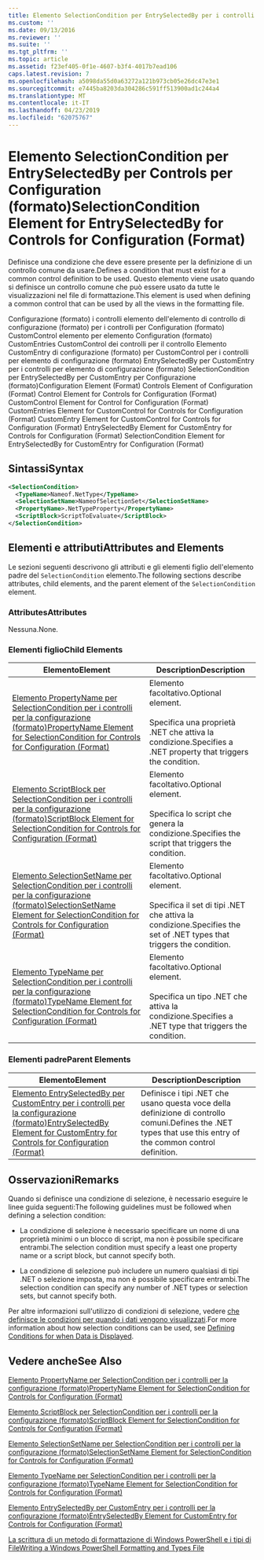 ```yaml
---
title: Elemento SelectionCondition per EntrySelectedBy per i controlli per la configurazione (formato) | Microsoft Docs
ms.custom: ''
ms.date: 09/13/2016
ms.reviewer: ''
ms.suite: ''
ms.tgt_pltfrm: ''
ms.topic: article
ms.assetid: f23ef405-0f1e-4607-b3f4-4017b7ead106
caps.latest.revision: 7
ms.openlocfilehash: a5098da55d0a63272a121b973cb05e26dc47e3e1
ms.sourcegitcommit: e7445ba8203da304286c591ff513900ad1c244a4
ms.translationtype: MT
ms.contentlocale: it-IT
ms.lasthandoff: 04/23/2019
ms.locfileid: "62075767"
---
```

# <a name="selectioncondition-element-for-entryselectedby-for-controls-for-configuration-format"></a><span data-ttu-id="8b988-102">Elemento SelectionCondition per EntrySelectedBy per Controls per Configuration (formato)</span><span class="sxs-lookup"><span data-stu-id="8b988-102">SelectionCondition Element for EntrySelectedBy for Controls for Configuration (Format)</span></span>

<span data-ttu-id="8b988-103">Definisce una condizione che deve essere presente per la definizione di un controllo comune da usare.</span><span class="sxs-lookup"><span data-stu-id="8b988-103">Defines a condition that must exist for a common control definition to be used.</span></span> <span data-ttu-id="8b988-104">Questo elemento viene usato quando si definisce un controllo comune che può essere usato da tutte le visualizzazioni nel file di formattazione.</span><span class="sxs-lookup"><span data-stu-id="8b988-104">This element is used when defining a common control that can be used by all the views in the formatting file.</span></span>

<span data-ttu-id="8b988-105">Configurazione (formato) i controlli elemento dell'elemento di controllo di configurazione (formato) per i controlli per Configuration (formato) CustomControl elemento per elemento Configuration (formato) CustomEntries CustomControl dei controlli per il controllo Elemento CustomEntry di configurazione (formato) per CustomControl per i controlli per elemento di configurazione (formato) EntrySelectedBy per CustomEntry per i controlli per elemento di configurazione (formato) SelectionCondition per EntrySelectedBy per CustomEntry per Configurazione (formato)</span><span class="sxs-lookup"><span data-stu-id="8b988-105">Configuration Element (Format) Controls Element of Configuration (Format) Control Element for Controls for Configuration (Format) CustomControl Element for Control for Configuration (Format) CustomEntries Element for CustomControl for Controls for Configuration (Format) CustomEntry Element for CustomControl for Controls for Configuration (Format) EntrySelectedBy Element for CustomEntry for Controls for Configuration (Format) SelectionCondition Element for EntrySelectedBy for CustomEntry for Configuration (Format)</span></span>

## <a name="syntax"></a><span data-ttu-id="8b988-106">Sintassi</span><span class="sxs-lookup"><span data-stu-id="8b988-106">Syntax</span></span>

```xml
<SelectionCondition>
  <TypeName>Nameof.NetType</TypeName>
  <SelectionSetName>NameofSelectionSet</SelectionSetName>
  <PropertyName>.NetTypeProperty</PropertyName>
  <ScriptBlock>ScriptToEvaluate</ScriptBlock>
</SelectionCondition>
```

## <a name="attributes-and-elements"></a><span data-ttu-id="8b988-107">Elementi e attributi</span><span class="sxs-lookup"><span data-stu-id="8b988-107">Attributes and Elements</span></span>

<span data-ttu-id="8b988-108">Le sezioni seguenti descrivono gli attributi e gli elementi figlio dell'elemento padre del `SelectionCondition` elemento.</span><span class="sxs-lookup"><span data-stu-id="8b988-108">The following sections describe attributes, child elements, and the parent element of the `SelectionCondition` element.</span></span>

### <a name="attributes"></a><span data-ttu-id="8b988-109">Attributes</span><span class="sxs-lookup"><span data-stu-id="8b988-109">Attributes</span></span>

<span data-ttu-id="8b988-110">Nessuna.</span><span class="sxs-lookup"><span data-stu-id="8b988-110">None.</span></span>

### <a name="child-elements"></a><span data-ttu-id="8b988-111">Elementi figlio</span><span class="sxs-lookup"><span data-stu-id="8b988-111">Child Elements</span></span>

|<span data-ttu-id="8b988-112">Elemento</span><span class="sxs-lookup"><span data-stu-id="8b988-112">Element</span></span>|<span data-ttu-id="8b988-113">Description</span><span class="sxs-lookup"><span data-stu-id="8b988-113">Description</span></span>|
|-------------|-----------------|
|[<span data-ttu-id="8b988-114">Elemento PropertyName per SelectionCondition per i controlli per la configurazione (formato)</span><span class="sxs-lookup"><span data-stu-id="8b988-114">PropertyName Element for SelectionCondition for Controls for Configuration (Format)</span></span>](./propertyname-element-for-selectioncondition-for-controls-for-configuration-format.md)|<span data-ttu-id="8b988-115">Elemento facoltativo.</span><span class="sxs-lookup"><span data-stu-id="8b988-115">Optional element.</span></span><br /><br /> <span data-ttu-id="8b988-116">Specifica una proprietà .NET che attiva la condizione.</span><span class="sxs-lookup"><span data-stu-id="8b988-116">Specifies a .NET property that triggers the condition.</span></span>|
|[<span data-ttu-id="8b988-117">Elemento ScriptBlock per SelectionCondition per i controlli per la configurazione (formato)</span><span class="sxs-lookup"><span data-stu-id="8b988-117">ScriptBlock Element for SelectionCondition for Controls for Configuration (Format)</span></span>](./scriptblock-element-for-selectioncondition-for-controls-for-configuration-format.md)|<span data-ttu-id="8b988-118">Elemento facoltativo.</span><span class="sxs-lookup"><span data-stu-id="8b988-118">Optional element.</span></span><br /><br /> <span data-ttu-id="8b988-119">Specifica lo script che genera la condizione.</span><span class="sxs-lookup"><span data-stu-id="8b988-119">Specifies the script that triggers the condition.</span></span>|
|[<span data-ttu-id="8b988-120">Elemento SelectionSetName per SelectionCondition per i controlli per la configurazione (formato)</span><span class="sxs-lookup"><span data-stu-id="8b988-120">SelectionSetName Element for SelectionCondition for Controls for Configuration (Format)</span></span>](./selectionsetname-element-for-selectioncondition-for-controls-for-configuration-format.md)|<span data-ttu-id="8b988-121">Elemento facoltativo.</span><span class="sxs-lookup"><span data-stu-id="8b988-121">Optional element.</span></span><br /><br /> <span data-ttu-id="8b988-122">Specifica il set di tipi .NET che attiva la condizione.</span><span class="sxs-lookup"><span data-stu-id="8b988-122">Specifies the set of .NET types that triggers the condition.</span></span>|
|[<span data-ttu-id="8b988-123">Elemento TypeName per SelectionCondition per i controlli per la configurazione (formato)</span><span class="sxs-lookup"><span data-stu-id="8b988-123">TypeName Element for SelectionCondition for Controls for Configuration (Format)</span></span>](./typename-element-for-selectioncondition-for-controls-for-configuration-format.md)|<span data-ttu-id="8b988-124">Elemento facoltativo.</span><span class="sxs-lookup"><span data-stu-id="8b988-124">Optional element.</span></span><br /><br /> <span data-ttu-id="8b988-125">Specifica un tipo .NET che attiva la condizione.</span><span class="sxs-lookup"><span data-stu-id="8b988-125">Specifies a .NET type that triggers the condition.</span></span>|

### <a name="parent-elements"></a><span data-ttu-id="8b988-126">Elementi padre</span><span class="sxs-lookup"><span data-stu-id="8b988-126">Parent Elements</span></span>

|<span data-ttu-id="8b988-127">Elemento</span><span class="sxs-lookup"><span data-stu-id="8b988-127">Element</span></span>|<span data-ttu-id="8b988-128">Description</span><span class="sxs-lookup"><span data-stu-id="8b988-128">Description</span></span>|
|-------------|-----------------|
|[<span data-ttu-id="8b988-129">Elemento EntrySelectedBy per CustomEntry per i controlli per la configurazione (formato)</span><span class="sxs-lookup"><span data-stu-id="8b988-129">EntrySelectedBy Element for CustomEntry for Controls for Configuration (Format)</span></span>](./entryselectedby-element-for-customentry-for-controls-for-configuration-format.md)|<span data-ttu-id="8b988-130">Definisce i tipi .NET che usano questa voce della definizione di controllo comuni.</span><span class="sxs-lookup"><span data-stu-id="8b988-130">Defines the .NET types that use this entry of the common control definition.</span></span>|

## <a name="remarks"></a><span data-ttu-id="8b988-131">Osservazioni</span><span class="sxs-lookup"><span data-stu-id="8b988-131">Remarks</span></span>

<span data-ttu-id="8b988-132">Quando si definisce una condizione di selezione, è necessario eseguire le linee guida seguenti:</span><span class="sxs-lookup"><span data-stu-id="8b988-132">The following guidelines must be followed when defining a selection condition:</span></span>

- <span data-ttu-id="8b988-133">La condizione di selezione è necessario specificare un nome di una proprietà minimi o un blocco di script, ma non è possibile specificare entrambi.</span><span class="sxs-lookup"><span data-stu-id="8b988-133">The selection condition must specify a least one property name or a script block, but cannot specify both.</span></span>

- <span data-ttu-id="8b988-134">La condizione di selezione può includere un numero qualsiasi di tipi .NET o selezione imposta, ma non è possibile specificare entrambi.</span><span class="sxs-lookup"><span data-stu-id="8b988-134">The selection condition can specify any number of .NET types or selection sets, but cannot specify both.</span></span>

<span data-ttu-id="8b988-135">Per altre informazioni sull'utilizzo di condizioni di selezione, vedere [che definisce le condizioni per quando i dati vengono visualizzati](./defining-conditions-for-displaying-data.md).</span><span class="sxs-lookup"><span data-stu-id="8b988-135">For more information about how selection conditions can be used, see [Defining Conditions for when Data is Displayed](./defining-conditions-for-displaying-data.md).</span></span>

## <a name="see-also"></a><span data-ttu-id="8b988-136">Vedere anche</span><span class="sxs-lookup"><span data-stu-id="8b988-136">See Also</span></span>

[<span data-ttu-id="8b988-137">Elemento PropertyName per SelectionCondition per i controlli per la configurazione (formato)</span><span class="sxs-lookup"><span data-stu-id="8b988-137">PropertyName Element for SelectionCondition for Controls for Configuration (Format)</span></span>](./propertyname-element-for-selectioncondition-for-controls-for-configuration-format.md)

[<span data-ttu-id="8b988-138">Elemento ScriptBlock per SelectionCondition per i controlli per la configurazione (formato)</span><span class="sxs-lookup"><span data-stu-id="8b988-138">ScriptBlock Element for SelectionCondition for Controls for Configuration (Format)</span></span>](./scriptblock-element-for-selectioncondition-for-controls-for-configuration-format.md)

[<span data-ttu-id="8b988-139">Elemento SelectionSetName per SelectionCondition per i controlli per la configurazione (formato)</span><span class="sxs-lookup"><span data-stu-id="8b988-139">SelectionSetName Element for SelectionCondition for Controls for Configuration (Format)</span></span>](./selectionsetname-element-for-selectioncondition-for-controls-for-configuration-format.md)

[<span data-ttu-id="8b988-140">Elemento TypeName per SelectionCondition per i controlli per la configurazione (formato)</span><span class="sxs-lookup"><span data-stu-id="8b988-140">TypeName Element for SelectionCondition for Controls for Configuration (Format)</span></span>](./typename-element-for-selectioncondition-for-controls-for-configuration-format.md)

[<span data-ttu-id="8b988-141">Elemento EntrySelectedBy per CustomEntry per i controlli per la configurazione (formato)</span><span class="sxs-lookup"><span data-stu-id="8b988-141">EntrySelectedBy Element for CustomEntry for Controls for Configuration (Format)</span></span>](./entryselectedby-element-for-customentry-for-controls-for-configuration-format.md)

[<span data-ttu-id="8b988-142">La scrittura di un metodo di formattazione di Windows PowerShell e i tipi di File</span><span class="sxs-lookup"><span data-stu-id="8b988-142">Writing a Windows PowerShell Formatting and Types File</span></span>](./writing-a-powershell-formatting-file.md)
